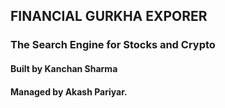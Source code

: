 ## FINANCIAL GURKHA EXPORER

### The Search Engine for Stocks and Crypto

#### Built by Kanchan Sharma

#### Managed by Akash Pariyar.
